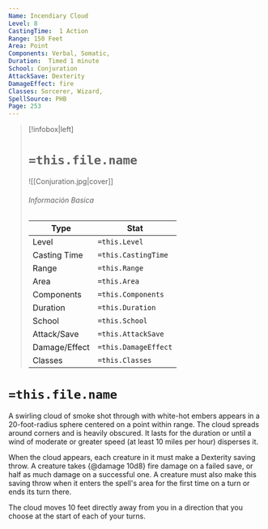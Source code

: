 ```yaml
---
Name: Incendiary Cloud
Level: 8
CastingTime:  1 Action 
Range: 150 Feet
Area: Point
Components: Verbal, Somatic, 
Duration:  Timed 1 minute
School: Conjuration
AttackSave: Dexterity
DamageEffect: fire
Classes: Sorcerer, Wizard, 
SpellSource: PHB
Page: 253
---
```


>[!infobox|left]
># `=this.file.name`
>![[Conjuration.jpg|cover]]
> ###### Información Basica
> Type |  Stat |
> ---|---|
> Level | `=this.Level` |
> Casting Time | `=this.CastingTime` |
> Range | `=this.Range` |
> Area | `=this.Area` |
> Components | `=this.Components` |
> Duration | `=this.Duration` |
> School | `=this.School` |
> Attack/Save | `=this.AttackSave` |
> Damage/Effect | `=this.DamageEffect` |
> Classes | `=this.Classes` |

# `=this.file.name`
A swirling cloud of smoke shot through with white-hot embers appears in a 20-foot-radius sphere centered on a point within range. The cloud spreads around corners and is heavily obscured. It lasts for the duration or until a wind of moderate or greater speed (at least 10 miles per hour) disperses it.

When the cloud appears, each creature in it must make a Dexterity saving throw. A creature takes {@damage 10d8} fire damage on a failed save, or half as much damage on a successful one. A creature must also make this saving throw when it enters the spell&#x27;s area for the first time on a turn or ends its turn there.

The cloud moves 10 feet directly away from you in a direction that you choose at the start of each of your turns.



 


 


 


